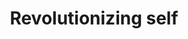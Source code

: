 ---
pid: VP45
title: Revolutionizing self
location_transcription: Osage Ave West Philly top of block
zipcode: '19144'
outside_phl: 
neighborhood: Germantown
age: '26'
age_range: 20-29
instagram: 
image_file_name: VP_45.jpg
proposal_transcription: |-
  Osage Ave
  A picture of Move Members holding fists. Statue on top of the block.
topic: African Americans,History,MOVE,Neighborhoods,Philadelphia,Violence,Race Ethnicity
topic_summary: 0, 0, 0, 0, 0, 0, 0
type: Sculpture Statue
keywords_other: 
credit: 
image_labels: 
twitter: 
facebook: 
permalink: "/monuments/vp45/"
layout: item-page
---